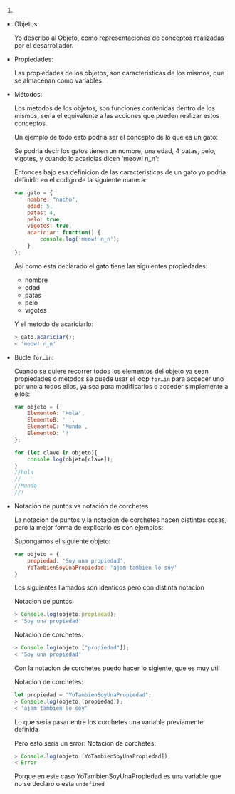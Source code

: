 1. 

* Objetos:

    Yo describo al Objeto, como representaciones de conceptos realizadas por el desarrollador.


* Propiedades:

    Las propiedades de los objetos, son caracteristicas de los mismos, que se almacenan como variables.


* Métodos:

    Los metodos de los objetos, son funciones contenidas dentro de los mismos, seria el equivalente a las acciones que pueden realizar estos conceptos.


    Un ejemplo de todo esto podria ser el concepto de lo que es un gato:

    Se podria decir los gatos tienen un nombre, una edad, 4 patas, pelo, vigotes, y cuando lo acaricias dicen 'meow! n_n':

    Entonces bajo esa definicion de las caracteristicas de un gato yo podria definirlo en el codigo de la siguiente manera:
    ```javascript
    var gato = {
        nombre: "nacho",
        edad: 5,
        patas: 4,
        pelo: true,
        vigotes: true,
        acariciar: function() {
            console.log('meow! n_n');
        }
    };
    ```
    Asi como esta declarado el gato tiene las siguientes propiedades:
    * nombre
    * edad
    * patas
    * pelo
    * vigotes

    Y el metodo de acariciarlo:
    ```javascript
    > gato.acariciar();
    < 'meow! n_n'
    ```


* Bucle `for…in`:

    Cuando se quiere recorrer todos los elementos del objeto ya sean propiedades o metodos se puede usar el loop `for…in` para acceder uno por uno a todos ellos, ya sea para modificarlos o acceder simplemente a ellos:
    ```javascript
    var objeto = {
        ElementoA: 'Hola',
        ElementoB: ' ',
        ElementoC: 'Mundo',
        ElementoD: '!'
    };

    for (let clave in objeto){
        console.log(objeto[clave]);
    }
    //hola
    // 
    //Mundo
    //!
    ```


* Notación de puntos vs notación de corchetes

    La notacion de puntos y la notacion de corchetes hacen distintas cosas, pero la mejor forma de explicarlo es con ejemplos:

    Supongamos el siguiente objeto:
    ```javascript
    var objeto = {
        propiedad: 'Soy una propiedad',
        YoTambienSoyUnaPropiedad: 'ajam tambien lo soy'
    }
    ```
    Los siguientes llamados son identicos pero con distinta notacion

    Notacion de puntos:
    ```javascript
    > Console.log(objeto.propiedad); 
    < 'Soy una propiedad'
    ```

    Notacion de corchetes:
    ```javascript
    > Console.log(objeto.["propiedad"]);
    < 'Soy una propiedad'
    ```


    Con la notacion de corchetes puedo hacer lo sigiente, que es muy util

    Notacion de corchetes:
    ```javascript
    let propiedad = "YoTambienSoyUnaPropiedad";
    > Console.log(objeto.[propiedad]);
    < 'ajam tambien lo soy'
    ```
    Lo que seria pasar entre los corchetes una variable previamente definida


    Pero esto seria un error:
    Notacion de corchetes:
    ```javascript
    > Console.log(objeto.[YoTambienSoyUnaPropiedad]); 
    < Error
    ```
    Porque en este caso YoTambienSoyUnaPropiedad es una variable que no se declaro o esta `undefined`
    ```